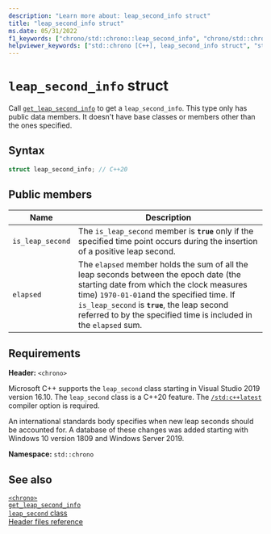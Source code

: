 ```yaml
---
description: "Learn more about: leap_second_info struct"
title: "leap_second_info struct"
ms.date: 05/31/2022
f1_keywords: ["chrono/std::chrono::leap_second_info", "chrono/std::chrono::leap_second_info::is_leap_second", "chrono/std::chrono::leap_second_info::elapsed"]
helpviewer_keywords: ["std::chrono [C++], leap_second_info struct", "std::chrono::leap_second_info::date function", "std::chrono::leap_second_info::value function"]
---
```

# `leap_second_info` struct

Call [`get_leap_second_info`](./chrono-functions.md#std-chrono-get-leap-second-info) to get a `leap_second_info`. This type only has public data members. It doesn't have base classes or members other than the ones specified.

## Syntax

```cpp
struct leap_second_info; // C++20
```

## Public members

| Name | Description |
|--|--|
| `is_leap_second` | The `is_leap_second` member is **`true`** only if the specified time point occurs during the insertion of a positive leap second. |
| `elapsed` | The `elapsed` member holds the sum of all the leap seconds between the epoch date (the starting date from which the clock measures time) `1970-01-01`and the specified time. If `is_leap_second` is **`true`**, the leap second referred to by the specified time is included in the `elapsed` sum. |

## Requirements

**Header:** `<chrono>`

Microsoft C++ supports the `leap_second` class starting in Visual Studio 2019 version 16.10. The `leap_second` class is a C++20 feature. The [`/std:c++latest`](../build/reference/std-specify-language-standard-version.md) compiler option is required.

An international standards body specifies when new leap seconds should be accounted for. A database of these changes was added starting with Windows 10 version 1809 and Windows Server 2019.

**Namespace:** `std::chrono`

## See also

[`<chrono>`](./chrono.md)\
[`get_leap_second_info`](./chrono-functions.md#std-chrono-get-leap-second-info)\
[`leap_second` class](./leap-second-class.md)\
[Header files reference](./cpp-standard-library-header-files.md)

